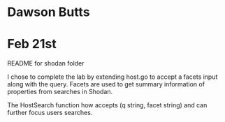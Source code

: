 # Dawson Butts
# Feb 21st 

README for shodan folder

I chose to complete the lab by extending host.go to accept a facets input
along with the query. Facets are used to get summary information of 
properties from searches in Shodan. 

The HostSearch function how accepts (q string, facet string) and can 
further focus users searches.
